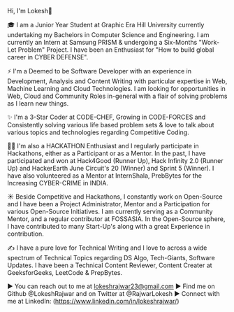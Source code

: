 Hi, I'm Lokesh👋

🎓 I am a Junior Year Student at Graphic Era Hill University currently undertaking my Bachelors in Computer Science and Engineering. I am currently an Intern at Samsung PRISM & undergoing a Six-Months "Work-Let Problem" Project. I have been an Enthusiast for "How to build global career in CYBER DEFENSE".

⚡ I'm a Deemed to be Software Developer with an experience in Development, Analysis and Content Writing with particular expertise in Web, Machine Learning and Cloud Technologies. I am looking for opportunities in Web, Cloud and Community Roles in-general with a flair of solving problems as I learn new things.

✨ I'm a 3-Star Coder at CODE-CHEF, Growing in CODE-FORCES and Consistently solving various life based problem sets & love to talk about various topics and technologies regarding Competitive Coding.

👨‍💻 I'm also a HACKATHON Enthusiast and I regularly participate in Hackathons, either as a Participant or as a Mentor. In the past, I have participated and won at Hack4Good (Runner Up), Hack Infinity 2.0 (Runner Up) and HackerEarth June Circuit's 20 (Winner) and Sprint 5 (Winner). I have also volunteered as a Mentor at InternShala, PrebBytes for the Increasing CYBER-CRIME in INDIA.

☀️ Beside Competitive and Hackathons, I constantly work on Open-Source and I have been a Project Administrator, Mentor and a Participation for various Open-Source Initiatives. I am currently serving as a Community Mentor, and a regular contributor at FOSSASIA. In the Open-Source sphere, I have contributed to many Start-Up's along with a great Experience in contribution.

✍️ I have a pure love for Technical Writing and I love to across a wide spectrum of Technical Topics regarding DS Algo, Tech-Giants, Software Updates. I have been a Technical Content Reviewer, Content Creater at GeeksforGeeks, LeetCode & PrepBytes.

▶️ You can reach out to me at lokeshrajwar23@gmail.com
▶️ Find me on Github @LokeshRajwar and on Twitter at @RajwarLokesh
▶️ Connect with me at LinkedIn: (https://www.linkedin.com/in/lokeshrajwar/)
